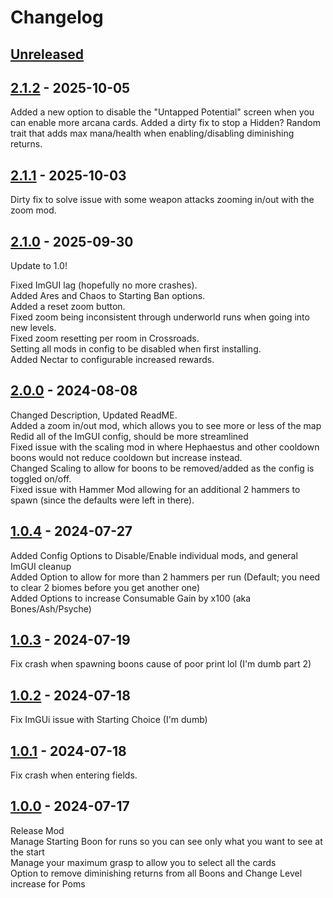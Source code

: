 # Changelog

## [Unreleased]

## [2.1.2] - 2025-10-05

Added a new option to disable the "Untapped Potential" screen when you can enable more arcana cards.
Added a dirty fix to stop a Hidden? Random trait that adds max mana/health when enabling/disabling diminishing returns.

## [2.1.1] - 2025-10-03

Dirty fix to solve issue with some weapon attacks zooming in/out with the zoom mod.

## [2.1.0] - 2025-09-30

Update to 1.0! <br>

Fixed ImGUI lag (hopefully no more crashes). <br>
Added Ares and Chaos to Starting Ban options. <br>
Added a reset zoom button. <br>
Fixed zoom being inconsistent through underworld runs when going into new levels. <br>
Fixed zoom resetting per room in Crossroads. <br>
Setting all mods in config to be disabled when first installing. <br>
Added Nectar to configurable increased rewards.

## [2.0.0] - 2024-08-08

Changed Description, Updated ReadME. <br>
Added a zoom in/out mod, which allows you to see more or less of the map <br>
Redid all of the ImGUI config, should be more streamlined <br> 
Fixed issue with the scaling mod in where Hephaestus and other cooldown boons would not reduce cooldown but increase instead. <br>
Changed Scaling to allow for boons to be removed/added as the config is toggled on/off.<br>
Fixed issue with Hammer Mod allowing for an additional 2 hammers to spawn (since the defaults were left in there).

## [1.0.4] - 2024-07-27

Added Config Options to Disable/Enable individual mods, and general ImGUI cleanup <br>
Added Option to allow for more than 2 hammers per run (Default; you need to clear 2 biomes before you get another one)<br>
Added Options to increase Consumable Gain by x100 (aka Bones/Ash/Psyche)

## [1.0.3] - 2024-07-19

Fix crash when spawning boons cause of poor print lol (I'm dumb part 2)

## [1.0.2] - 2024-07-18

Fix ImGUi issue with Starting Choice (I'm dumb)

## [1.0.1] - 2024-07-18

Fix crash when entering fields.<br>

## [1.0.0] - 2024-07-17

Release Mod<br>
Manage Starting Boon for runs so you can see only what you want to see at the start<br>
Manage your maximum grasp to allow you to select all the cards<br>
Option to remove diminishing returns from all Boons and Change Level increase for Poms

[unreleased]: https://github.com/excellent-ae/zannc-Generalist/compare/2.1.2...HEAD
[2.1.2]: https://github.com/excellent-ae/zannc-Generalist/compare/2.1.1...2.1.2
[2.1.1]: https://github.com/excellent-ae/zannc-Generalist/compare/2.1.0...2.1.1
[2.1.0]: https://github.com/excellent-ae/zannc-Generalist/compare/2.0.0...2.1.0
[2.0.0]: https://github.com/zanncdwbl/zannc-Generalist/compare/1.0.4...2.0.0
[1.0.4]: https://github.com/zanncdwbl/zannc-Generalist/compare/1.0.3...1.0.4
[1.0.3]: https://github.com/zanncdwbl/zannc-Generalist/compare/1.0.2...1.0.3
[1.0.2]: https://github.com/zanncdwbl/zannc-Generalist/compare/1.0.1...1.0.2
[1.0.1]: https://github.com/zanncdwbl/zannc-Generalist/compare/1.0.0...1.0.1
[1.0.0]: https://github.com/zanncdwbl/zannc-Generalist/compare/6c9b83379eee4cde1ee66f1f5c46a82f3c700e59...1.0.0
